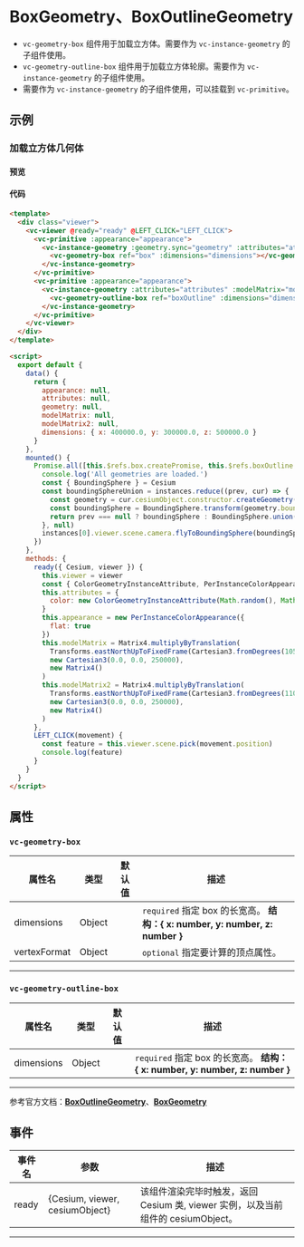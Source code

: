 # BoxGeometry、BoxOutlineGeometry

- `vc-geometry-box` 组件用于加载立方体。需要作为 `vc-instance-geometry` 的子组件使用。
- `vc-geometry-outline-box` 组件用于加载立方体轮廓。需要作为 `vc-instance-geometry` 的子组件使用。
- 需要作为 `vc-instance-geometry` 的子组件使用，可以挂载到 `vc-primitive`。

## 示例

### 加载立方体几何体

#### 预览

<doc-preview>
  <template>
    <div class="viewer">
      <vc-viewer @ready="ready" @LEFT_CLICK="LEFT_CLICK">
        <vc-primitive  @click="clicked" :appearance="appearance">
          <vc-instance-geometry :geometry.sync="geometry" :attributes="attributes" :modelMatrix="modelMatrix">
            <vc-geometry-box ref="box" :dimensions="dimensions"></vc-geometry-box>
          </vc-instance-geometry>
        </vc-primitive>
        <vc-primitive :appearance="appearance">
          <vc-instance-geometry :attributes="attributes" :modelMatrix="modelMatrix2">
            <vc-geometry-outline-box ref="boxOutline" :dimensions="dimensions"></vc-geometry-outline-box>
          </vc-instance-geometry>
        </vc-primitive>
      </vc-viewer>
    </div>
  </template>

  <script>
    export default {
      data() {
        return {
          appearance: null,
          attributes: null,
          geometry: null,
          modelMatrix: null,
          modelMatrix2: null,
          dimensions: { x: 400000.0, y: 300000.0, z: 500000.0 }
        }
      },
      mounted() {
        Promise.all([this.$refs.box.createPromise, this.$refs.boxOutline.createPromise]).then((instances) => {
          console.log('All geometries are loaded.')
          const { BoundingSphere } = Cesium
          const boundingSphereUnion = instances.reduce((prev, cur) => {
            const geometry = cur.cesiumObject.constructor.createGeometry(cur.cesiumObject)
            const boundingSphere = BoundingSphere.transform(geometry.boundingSphere, cur.vm.$parent.modelMatrix)
            return prev === null ? boundingSphere : BoundingSphere.union(prev, boundingSphere)
          }, null)
          instances[0].viewer.scene.camera.flyToBoundingSphere(boundingSphereUnion)
        })
      },
      methods: {
        clicked (a) {
          console.log(a)
        },
        ready({ Cesium, viewer, cesiumObject }) {
          window.viewer = viewer
          this.viewer = viewer
          const { ColorGeometryInstanceAttribute, PerInstanceColorAppearance, Matrix4, Cartesian3, Transforms } = Cesium
          this.attributes = {
            color: new ColorGeometryInstanceAttribute(Math.random(), Math.random(), Math.random(), 0.5)
          }
          this.appearance = new PerInstanceColorAppearance({
            flat: true
          })
          this.modelMatrix = Matrix4.multiplyByTranslation(
            Transforms.eastNorthUpToFixedFrame(Cartesian3.fromDegrees(105.0, 40.0)),
            new Cartesian3(0.0, 0.0, 250000),
            new Matrix4()
          )
          this.modelMatrix2 = Matrix4.multiplyByTranslation(
            Transforms.eastNorthUpToFixedFrame(Cartesian3.fromDegrees(110.0, 40.0)),
            new Cartesian3(0.0, 0.0, 250000),
            new Matrix4()
          )
        },
        LEFT_CLICK(movement) {
          const feature = this.viewer.scene.pick(movement.position)
          console.log(feature)
        }
      }
    }
  </script>
</doc-preview>

#### 代码

```html
<template>
  <div class="viewer">
    <vc-viewer @ready="ready" @LEFT_CLICK="LEFT_CLICK">
      <vc-primitive :appearance="appearance">
        <vc-instance-geometry :geometry.sync="geometry" :attributes="attributes" :modelMatrix="modelMatrix">
          <vc-geometry-box ref="box" :dimensions="dimensions"></vc-geometry-box>
        </vc-instance-geometry>
      </vc-primitive>
      <vc-primitive :appearance="appearance">
        <vc-instance-geometry :attributes="attributes" :modelMatrix="modelMatrix2">
          <vc-geometry-outline-box ref="boxOutline" :dimensions="dimensions"></vc-geometry-outline-box>
        </vc-instance-geometry>
      </vc-primitive>
    </vc-viewer>
  </div>
</template>

<script>
  export default {
    data() {
      return {
        appearance: null,
        attributes: null,
        geometry: null,
        modelMatrix: null,
        modelMatrix2: null,
        dimensions: { x: 400000.0, y: 300000.0, z: 500000.0 }
      }
    },
    mounted() {
      Promise.all([this.$refs.box.createPromise, this.$refs.boxOutline.createPromise]).then((instances) => {
        console.log('All geometries are loaded.')
        const { BoundingSphere } = Cesium
        const boundingSphereUnion = instances.reduce((prev, cur) => {
          const geometry = cur.cesiumObject.constructor.createGeometry(cur.cesiumObject)
          const boundingSphere = BoundingSphere.transform(geometry.boundingSphere, cur.vm.$parent.modelMatrix)
          return prev === null ? boundingSphere : BoundingSphere.union(prev, boundingSphere)
        }, null)
        instances[0].viewer.scene.camera.flyToBoundingSphere(boundingSphereUnion)
      })
    },
    methods: {
      ready({ Cesium, viewer }) {
        this.viewer = viewer
        const { ColorGeometryInstanceAttribute, PerInstanceColorAppearance, Matrix4, Cartesian3, Transforms } = Cesium
        this.attributes = {
          color: new ColorGeometryInstanceAttribute(Math.random(), Math.random(), Math.random(), 0.5)
        }
        this.appearance = new PerInstanceColorAppearance({
          flat: true
        })
        this.modelMatrix = Matrix4.multiplyByTranslation(
          Transforms.eastNorthUpToFixedFrame(Cartesian3.fromDegrees(105.0, 40.0)),
          new Cartesian3(0.0, 0.0, 250000),
          new Matrix4()
        )
        this.modelMatrix2 = Matrix4.multiplyByTranslation(
          Transforms.eastNorthUpToFixedFrame(Cartesian3.fromDegrees(110.0, 40.0)),
          new Cartesian3(0.0, 0.0, 250000),
          new Matrix4()
        )
      },
      LEFT_CLICK(movement) {
        const feature = this.viewer.scene.pick(movement.position)
        console.log(feature)
      }
    }
  }
</script>
```

## 属性

### `vc-geometry-box`

| 属性名       | 类型   | 默认值 | 描述                                                                         |
| ------------ | ------ | ------ | ---------------------------------------------------------------------------- |
| dimensions   | Object |        | `required` 指定 box 的长宽高。 **结构：{ x: number, y: number, z: number }** |
| vertexFormat | Object |        | `optional` 指定要计算的顶点属性。                                            |

---

### `vc-geometry-outline-box`

| 属性名     | 类型   | 默认值 | 描述                                                                         |
| ---------- | ------ | ------ | ---------------------------------------------------------------------------- |
| dimensions | Object |        | `required` 指定 box 的长宽高。 **结构：{ x: number, y: number, z: number }** |

---

参考官方文档：**[BoxOutlineGeometry](https://cesium.com/docs/cesiumjs-ref-doc/BoxOutlineGeometry.html)**、**[BoxGeometry](https://cesium.com/docs/cesiumjs-ref-doc/BoxGeometry.html)**

## 事件

| 事件名 | 参数                           | 描述                                                                             |
| ------ | ------------------------------ | -------------------------------------------------------------------------------- |
| ready  | {Cesium, viewer, cesiumObject} | 该组件渲染完毕时触发，返回 Cesium 类, viewer 实例，以及当前组件的 cesiumObject。 |

---
